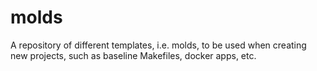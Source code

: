 # molds
A repository of different templates, i.e. molds, to be used when creating new projects, such as baseline Makefiles, docker apps, etc.
